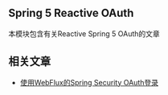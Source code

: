 ## Spring 5 Reactive OAuth

本模块包含有关Reactive Spring 5 OAuth的文章

## 相关文章

+ [使用WebFlux的Spring Security OAuth登录](docs/使用WebFlux的SpringSecurity-OAuth登录.md)